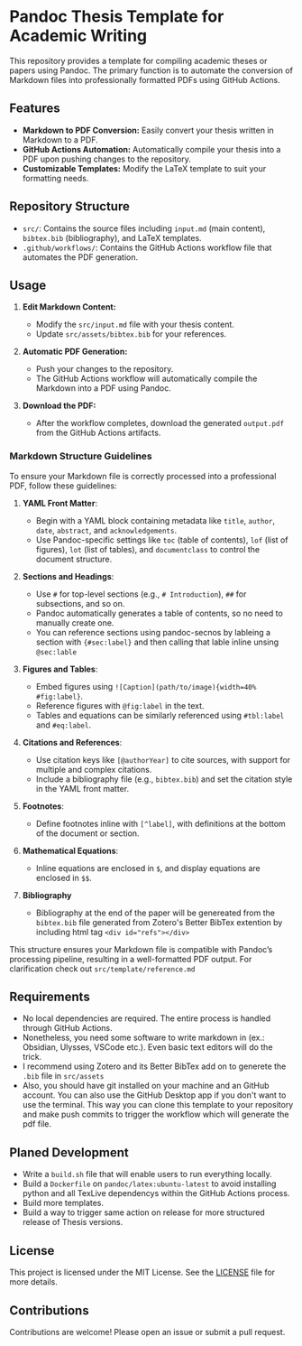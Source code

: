 # Pandoc Thesis Template for Academic Writing

This repository provides a template for compiling academic theses or papers using Pandoc. The primary function is to automate the conversion of Markdown files into professionally formatted PDFs using GitHub Actions.

## Features

- **Markdown to PDF Conversion:** Easily convert your thesis written in Markdown to a PDF.
- **GitHub Actions Automation:** Automatically compile your thesis into a PDF upon pushing changes to the repository.
- **Customizable Templates:** Modify the LaTeX template to suit your formatting needs.

## Repository Structure

- `src/`: Contains the source files including `input.md` (main content), `bibtex.bib` (bibliography), and LaTeX templates.
- `.github/workflows/`: Contains the GitHub Actions workflow file that automates the PDF generation.

## Usage

1. **Edit Markdown Content:**
   - Modify the `src/input.md` file with your thesis content.
   - Update `src/assets/bibtex.bib` for your references.

2. **Automatic PDF Generation:**
   - Push your changes to the repository.
   - The GitHub Actions workflow will automatically compile the Markdown into a PDF using Pandoc.

3. **Download the PDF:**
   - After the workflow completes, download the generated `output.pdf` from the GitHub Actions artifacts.
  
### Markdown Structure Guidelines

To ensure your Markdown file is correctly processed into a professional PDF, follow these guidelines:

1. **YAML Front Matter**:
   - Begin with a YAML block containing metadata like `title`, `author`, `date`, `abstract`, and `acknowledgements`.
   - Use Pandoc-specific settings like `toc` (table of contents), `lof` (list of figures), `lot` (list of tables), and `documentclass` to control the document structure.

2. **Sections and Headings**:
   - Use `#` for top-level sections (e.g., `# Introduction`), `##` for subsections, and so on.
   - Pandoc automatically generates a table of contents, so no need to manually create one.
   - You can reference sections using pandoc-secnos by lableing a section with `{#sec:label}` and then calling that lable inline unsing `@sec:lable`

3. **Figures and Tables**:
   - Embed figures using `![Caption](path/to/image){width=40% #fig:label}`.
   - Reference figures with `@fig:label` in the text.
   - Tables and equations can be similarly referenced using `#tbl:label` and `#eq:label`.

4. **Citations and References**:
   - Use citation keys like `[@authorYear]` to cite sources, with support for multiple and complex citations.
   - Include a bibliography file (e.g., `bibtex.bib`) and set the citation style in the YAML front matter.

5. **Footnotes**:
   - Define footnotes inline with `[^label]`, with definitions at the bottom of the document or section.

6. **Mathematical Equations**:
   - Inline equations are enclosed in `$`, and display equations are enclosed in `$$`.

7. **Bibliography**
   - Bibliography at the end of the paper will be genereated from the `bibtex.bib` file generated from Zotero's Better BibTex extention by including html tag `<div id="refs"></div>`

This structure ensures your Markdown file is compatible with Pandoc’s processing pipeline, resulting in a well-formatted PDF output. For clarification check out `src/template/reference.md`

## Requirements

- No local dependencies are required. The entire process is handled through GitHub Actions.
- Nonetheless, you need some software to write markdown in (ex.: Obsidian, Ulysses, VSCode etc.). Even basic text editors will do the trick.
- I recommend using Zotero and its Better BibTex add on to generete the `.bib` file in `src/assets`
- Also, you should have git installed on your machine and an GitHub account. You can also use the GitHub Desktop app if you don't want to use the terminal. This way you can clone this template to your repository and make push commits to trigger the workflow which will generate the pdf file. 

## Planed Development

- Write a `build.sh` file that will enable users to run everything locally.
- Build a `Dockerfile` on `pandoc/latex:ubuntu-latest` to avoid installing python and all TexLive dependencys within the GitHub Actions process.
- Build more templates.
- Build a way to trigger same action on release for more structured release of Thesis versions.

## License

This project is licensed under the MIT License. See the [LICENSE](LICENSE) file for more details.

## Contributions

Contributions are welcome! Please open an issue or submit a pull request.
